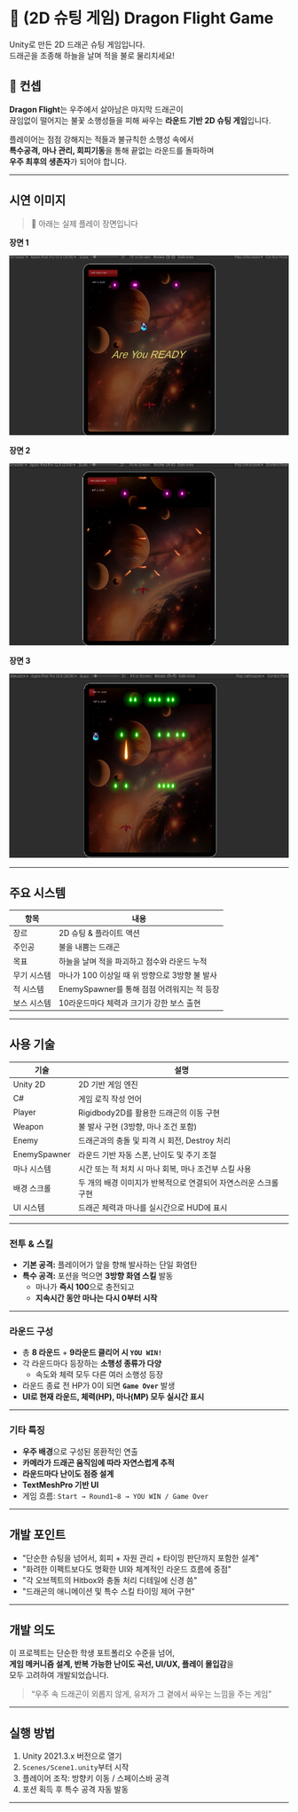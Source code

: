 # 🐉 (2D 슈팅 게임) Dragon Flight Game

 Unity로 만든 2D 드래곤 슈팅 게임입니다.  
드래곤을 조종해 하늘을 날며 적을 불로 물리치세요!

## 🌌 컨셉

**Dragon Flight**는 우주에서 살아남은 마지막 드래곤이  
끊임없이 떨어지는 불꽃 소행성들을 피해 싸우는 **라운드 기반 2D 슈팅 게임**입니다.  

플레이어는 점점 강해지는 적들과 불규칙한 소행성 속에서  
**특수공격, 마나 관리, 회피기동**을 통해 끝없는 라운드를 돌파하며  
**우주 최후의 생존자**가 되어야 합니다.

---
## 시연 이미지

> 📸 아래는 실제 플레이 장면입니다

**장면 1**

![Scene1](Images/Scene1.png)


**장면 2**


![Scene2](Images/Scene2.png)  


**장면 3**


![Scene3](Images/Scene3.png)  

---

##  주요 시스템
| 항목        | 내용                                                                 |
|-------------|----------------------------------------------------------------------|
| 장르        | 2D 슈팅 & 플라이트 액션                                              |
| 주인공      | 불을 내뿜는 드래곤                                                   |
| 목표        | 하늘을 날며 적을 파괴하고 점수와 라운드 누적                         |
| 무기 시스템 | 마나가 100 이상일 때 위 방향으로 3방향 불 발사                       |
| 적 시스템   | EnemySpawner를 통해 점점 어려워지는 적 등장                           |
| 보스 시스템 | 10라운드마다 체력과 크기가 강한 보스 출현     

---
## 사용 기술
| 기술              | 설명                                                                 |
|-------------------|----------------------------------------------------------------------|
| Unity 2D          | 2D 기반 게임 엔진                                                     |
| C#                | 게임 로직 작성 언어                                                    |
| Player            | Rigidbody2D를 활용한 드래곤의 이동 구현                                |
| Weapon            | 불 발사 구현 (3방향, 마나 조건 포함)                                  |
| Enemy             | 드래곤과의 충돌 및 피격 시 회전, Destroy 처리                          |
| EnemySpawner      | 라운드 기반 자동 스폰, 난이도 및 주기 조절                             |
| 마나 시스템       | 시간 또는 적 처치 시 마나 회복, 마나 조건부 스킬 사용                   |
| 배경 스크롤       | 두 개의 배경 이미지가 반복적으로 연결되어 자연스러운 스크롤 구현       |
| UI 시스템         | 드래곤 체력과 마나를 실시간으로 HUD에 표시                            |
---

### 전투 & 스킬

- **기본 공격:** 플레이어가 앞을 향해 발사하는 단일 화염탄
- **특수 공격:** 포션을 먹으면 **3방향 화염 스킬** 발동
  - 마나가 **즉시 100**으로 충전되고
  - **지속시간 동안 마나는 다시 0부터 시작**

---

###  라운드 구성

- 총 **8 라운드** + **9라운드 클리어 시 `YOU WIN!`**
- 각 라운드마다 등장하는 **소행성 종류가 다양**
  - 속도와 체력 모두 다른 여러 소행성 등장
- 라운드 종료 전 HP가 0이 되면 **`Game Over`** 발생
- **UI로 현재 라운드, 체력(HP), 마나(MP) 모두 실시간 표시**

---

### 기타 특징

- **우주 배경**으로 구성된 몽환적인 연출
- **카메라가 드래곤 움직임에 따라 자연스럽게 추적**
- **라운드마다 난이도 점증 설계**
- **TextMeshPro 기반 UI**
- 게임 흐름: `Start → Round1~8 → YOU WIN / Game Over`

---
##  개발 포인트

- "단순한 슈팅을 넘어서, 회피 + 자원 관리 + 타이밍 판단까지 포함한 설계"
- "화려한 이펙트보다도 명확한 UI와 체계적인 라운드 흐름에 중점"
- "각 오브젝트의 Hitbox와 충돌 처리 디테일에 신경 씀"
- "드래곤의 애니메이션 및 특수 스킬 타이밍 제어 구현"

---

##  개발 의도

이 프로젝트는 단순한 학생 포트폴리오 수준을 넘어,  
**게임 메커니즘 설계, 반복 가능한 난이도 곡선, UI/UX, 플레이 몰입감**을  
모두 고려하여 개발되었습니다.

> “우주 속 드래곤이 외롭지 않게, 유저가 그 곁에서 싸우는 느낌을 주는 게임”  

---

##  실행 방법

1. Unity 2021.3.x 버전으로 열기  
2. `Scenes/Scene1.unity`부터 시작  
3. 플레이어 조작: 방향키 이동 / 스페이스바 공격  
4. 포션 획득 후 특수 공격 자동 발동  

---

